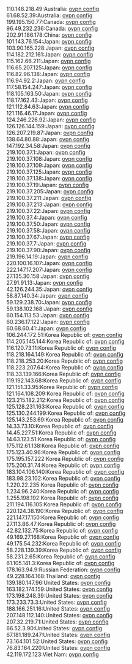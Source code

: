 110.148.218.49:Australia: [ovpn config](vpn/110_148_218_49.ovpn)  
61.68.52.39:Australia: [ovpn config](vpn/61_68_52_39.ovpn)  
199.195.150.77:Canada: [ovpn config](vpn/199_195_150_77.ovpn)  
96.49.232.236:Canada: [ovpn config](vpn/96_49_232_236.ovpn)  
202.91.186.178:China: [ovpn config](vpn/202_91_186_178.ovpn)  
101.143.76.154:Japan: [ovpn config](vpn/101_143_76_154.ovpn)  
103.90.165.228:Japan: [ovpn config](vpn/103_90_165_228.ovpn)  
114.182.212.161:Japan: [ovpn config](vpn/114_182_212_161.ovpn)  
115.162.66.211:Japan: [ovpn config](vpn/115_162_66_211.ovpn)  
116.65.207.125:Japan: [ovpn config](vpn/116_65_207_125.ovpn)  
116.82.96.138:Japan: [ovpn config](vpn/116_82_96_138.ovpn)  
116.94.92.2:Japan: [ovpn config](vpn/116_94_92_2.ovpn)  
117.58.154.247:Japan: [ovpn config](vpn/117_58_154_247.ovpn)  
118.105.163.50:Japan: [ovpn config](vpn/118_105_163_50.ovpn)  
118.17.162.43:Japan: [ovpn config](vpn/118_17_162_43.ovpn)  
121.112.84.63:Japan: [ovpn config](vpn/121_112_84_63.ovpn)  
121.116.46.17:Japan: [ovpn config](vpn/121_116_46_17.ovpn)  
124.246.226.92:Japan: [ovpn config](vpn/124_246_226_92.ovpn)  
126.126.144.159:Japan: [ovpn config](vpn/126_126_144_159.ovpn)  
126.207.219.87:Japan: [ovpn config](vpn/126_207_219_87.ovpn)  
138.64.80.88:Japan: [ovpn config](vpn/138_64_80_88.ovpn)  
147.192.34.58:Japan: [ovpn config](vpn/147_192_34_58.ovpn)  
219.100.37.1:Japan: [ovpn config](vpn/219_100_37_1.ovpn)  
219.100.37.108:Japan: [ovpn config](vpn/219_100_37_108.ovpn)  
219.100.37.109:Japan: [ovpn config](vpn/219_100_37_109.ovpn)  
219.100.37.125:Japan: [ovpn config](vpn/219_100_37_125.ovpn)  
219.100.37.138:Japan: [ovpn config](vpn/219_100_37_138.ovpn)  
219.100.37.19:Japan: [ovpn config](vpn/219_100_37_19.ovpn)  
219.100.37.205:Japan: [ovpn config](vpn/219_100_37_205.ovpn)  
219.100.37.211:Japan: [ovpn config](vpn/219_100_37_211.ovpn)  
219.100.37.213:Japan: [ovpn config](vpn/219_100_37_213.ovpn)  
219.100.37.22:Japan: [ovpn config](vpn/219_100_37_22.ovpn)  
219.100.37.4:Japan: [ovpn config](vpn/219_100_37_4.ovpn)  
219.100.37.50:Japan: [ovpn config](vpn/219_100_37_50.ovpn)  
219.100.37.58:Japan: [ovpn config](vpn/219_100_37_58.ovpn)  
219.100.37.67:Japan: [ovpn config](vpn/219_100_37_67.ovpn)  
219.100.37.7:Japan: [ovpn config](vpn/219_100_37_7.ovpn)  
219.100.37.90:Japan: [ovpn config](vpn/219_100_37_90.ovpn)  
219.196.14.19:Japan: [ovpn config](vpn/219_196_14_19.ovpn)  
220.100.16.107:Japan: [ovpn config](vpn/220_100_16_107.ovpn)  
222.147.17.207:Japan: [ovpn config](vpn/222_147_17_207.ovpn)  
27.135.30.158:Japan: [ovpn config](vpn/27_135_30_158.ovpn)  
27.91.91.13:Japan: [ovpn config](vpn/27_91_91_13.ovpn)  
42.126.244.35:Japan: [ovpn config](vpn/42_126_244_35.ovpn)  
58.87.140.34:Japan: [ovpn config](vpn/58_87_140_34.ovpn)  
59.129.238.70:Japan: [ovpn config](vpn/59_129_238_70.ovpn)  
59.138.102.168:Japan: [ovpn config](vpn/59_138_102_168.ovpn)  
60.154.113.53:Japan: [ovpn config](vpn/60_154_113_53.ovpn)  
60.236.17.122:Japan: [ovpn config](vpn/60_236_17_122.ovpn)  
60.68.60.41:Japan: [ovpn config](vpn/60_68_60_41.ovpn)  
106.244.172.51:Korea Republic of: [ovpn config](vpn/106_244_172_51.ovpn)  
114.205.145.144:Korea Republic of: [ovpn config](vpn/114_205_145_144.ovpn)  
116.120.73.11:Korea Republic of: [ovpn config](vpn/116_120_73_11.ovpn)  
118.218.164.149:Korea Republic of: [ovpn config](vpn/118_218_164_149.ovpn)  
118.218.253.20:Korea Republic of: [ovpn config](vpn/118_218_253_20.ovpn)  
118.223.207.64:Korea Republic of: [ovpn config](vpn/118_223_207_64.ovpn)  
118.33.139.166:Korea Republic of: [ovpn config](vpn/118_33_139_166.ovpn)  
119.192.143.68:Korea Republic of: [ovpn config](vpn/119_192_143_68.ovpn)  
121.151.33.95:Korea Republic of: [ovpn config](vpn/121_151_33_95.ovpn)  
121.164.108.209:Korea Republic of: [ovpn config](vpn/121_164_108_209.ovpn)  
123.215.182.212:Korea Republic of: [ovpn config](vpn/123_215_182_212.ovpn)  
125.128.231.163:Korea Republic of: [ovpn config](vpn/125_128_231_163.ovpn)  
125.130.244.199:Korea Republic of: [ovpn config](vpn/125_130_244_199.ovpn)  
125.143.253.69:Korea Republic of: [ovpn config](vpn/125_143_253_69.ovpn)  
14.33.73.10:Korea Republic of: [ovpn config](vpn/14_33_73_10.ovpn)  
14.45.227.51:Korea Republic of: [ovpn config](vpn/14_45_227_51.ovpn)  
14.63.123.51:Korea Republic of: [ovpn config](vpn/14_63_123_51.ovpn)  
175.112.61.138:Korea Republic of: [ovpn config](vpn/175_112_61_138.ovpn)  
175.123.40.96:Korea Republic of: [ovpn config](vpn/175_123_40_96.ovpn)  
175.195.157.222:Korea Republic of: [ovpn config](vpn/175_195_157_222.ovpn)  
175.200.31.74:Korea Republic of: [ovpn config](vpn/175_200_31_74.ovpn)  
183.104.106.140:Korea Republic of: [ovpn config](vpn/183_104_106_140.ovpn)  
183.98.23.102:Korea Republic of: [ovpn config](vpn/183_98_23_102.ovpn)  
1.220.22.235:Korea Republic of: [ovpn config](vpn/1_220_22_235.ovpn)  
1.234.96.240:Korea Republic of: [ovpn config](vpn/1_234_96_240.ovpn)  
1.255.198.192:Korea Republic of: [ovpn config](vpn/1_255_198_192.ovpn)  
211.194.116.105:Korea Republic of: [ovpn config](vpn/211_194_116_105.ovpn)  
220.124.38.190:Korea Republic of: [ovpn config](vpn/220_124_38_190.ovpn)  
221.147.17.150:Korea Republic of: [ovpn config](vpn/221_147_17_150.ovpn)  
27.113.86.47:Korea Republic of: [ovpn config](vpn/27_113_86_47.ovpn)  
42.82.132.75:Korea Republic of: [ovpn config](vpn/42_82_132_75.ovpn)  
49.169.27.168:Korea Republic of: [ovpn config](vpn/49_169_27_168.ovpn)  
49.175.54.232:Korea Republic of: [ovpn config](vpn/49_175_54_232.ovpn)  
58.228.139.39:Korea Republic of: [ovpn config](vpn/58_228_139_39.ovpn)  
58.231.2.65:Korea Republic of: [ovpn config](vpn/58_231_2_65.ovpn)  
61.105.141.3:Korea Republic of: [ovpn config](vpn/61_105_141_3.ovpn)  
178.163.94.9:Russian Federation: [ovpn config](vpn/178_163_94_9.ovpn)  
49.228.164.168:Thailand: [ovpn config](vpn/49_228_164_168.ovpn)  
139.180.147.96:United States: [ovpn config](vpn/139_180_147_96.ovpn)  
163.182.174.159:United States: [ovpn config](vpn/163_182_174_159.ovpn)  
173.198.248.39:United States: [ovpn config](vpn/173_198_248_39.ovpn)  
173.233.73.3:United States: [ovpn config](vpn/173_233_73_3.ovpn)  
188.166.251.16:United States: [ovpn config](vpn/188_166_251_16.ovpn)  
207.148.112.140:United States: [ovpn config](vpn/207_148_112_140.ovpn)  
207.32.219.71:United States: [ovpn config](vpn/207_32_219_71.ovpn)  
66.52.3.90:United States: [ovpn config](vpn/66_52_3_90.ovpn)  
67.181.189.247:United States: [ovpn config](vpn/67_181_189_247.ovpn)  
73.164.101.52:United States: [ovpn config](vpn/73_164_101_52.ovpn)  
76.83.164.220:United States: [ovpn config](vpn/76_83_164_220.ovpn)  
42.119.172.123:Viet Nam: [ovpn config](vpn/42_119_172_123.ovpn)  
